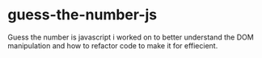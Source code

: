 # guess-the-number-js
Guess the number is javascript i worked on to better understand the DOM manipulation and how to refactor code to make it for effiecient.
